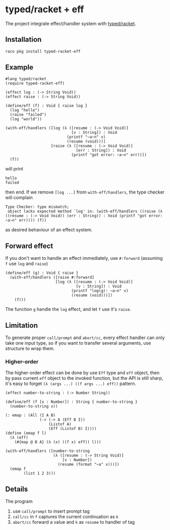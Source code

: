# typed/racket + eff

The project integrate effect/handler system with [typed/racket](https://docs.racket-lang.org/ts-reference/index.html).

## Installation

```sh
raco pkg install typed-racket-eff
```

## Example

```racket
#lang typed/racket
(require typed-racket-eff)

(effect log : (-> String Void))
(effect raise : (-> String Void))

(define/eff (f) : Void { raise log }
  (log "hello")
  (raise "failed")
  (log "world"))

(with-eff/handlers ([log (λ ([resume : (-> Void Void)]
                             [v : String]) : Void
                           (printf "~a~n" v)
                           (resume (void)))]
                    [raise (λ ([resume : (-> Void Void)]
                               [err : String]) : Void
                             (printf "got error: ~a~n" err))])
  (f))
```

will print

```
hello
failed
```

then end. If we remove `[log ...]` from `with-eff/handlers`, the type checker will complain

```
Type Checker: type mismatch;
 object lacks expected method `log' in: (with-eff/handlers ((raise (λ ((resume : (-> Void Void)) (err : String)) : Void (printf "got error: ~a~n" err)))) (f))
```

as desired behaviour of an effect system.

## Forward effect

If you don't want to handle an effect immediately, use `#:forward` (assuming `f` use `log` and `raise`)

```racket
(define/eff (g) : Void { raise }
  (with-eff/handlers ([raise #:forward]
                      [log (λ ([resume : (-> Void Void)]
                               [v : String]) : Void
                             (printf "log(g): ~a~n" v)
                             (resume (void)))])
    (f)))
```

The function `g` handle the `log` effect, and let `f` use it's `raise`.

## Limitation

To generate proper `call/prompt` and `abort/cc`, every effect handler can only take one input type, so if you want to transfer several arguments, use structure to wrap them.

### Higher-order

The higher-order effect can be done by use `Eff` type and `eff` object, then by pass current `eff` object to the invoked function, but the API is still sharp, it's easy to forget `(λ (args ...) ((f args ...) eff))` pattern.

```racket
(effect number-to-string : (-> Number String))

(define/eff (f [x : Number]) : String { number-to-string }
  (number-to-string x))

(: emap : (All (I A B)
               (-> (-> A (Eff B I))
                   (Listof A)
                   (Eff (Listof B) I))))
(define (emap f l)
  (λ (eff)
    (#{map @ B A} (λ (x) ((f x) eff)) l)))

(with-eff/handlers ([number-to-string
                     (λ ([resume : (-> String Void)]
                         [v : Number])
                       (resume (format "~a" v)))])
  (emap f
        (list 1 2 3)))
```

## Details

The program

1. use `call/prompt` to insert prompt tag
2. `call/cc` in `f` captures the current continuation as `k`
3. `abort/cc` forward a value and `k` as `resume` to handler of tag
